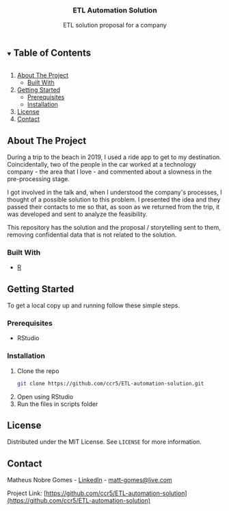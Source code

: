 <p align="center">
  <h3 align="center">ETL Automation Solution</h3>
  <p align="center">
    ETL solution proposal for a company
  </p>
</p>

<details open="open">
  <summary><h2 style="display: inline-block">Table of Contents</h2></summary>
  <ol>
    <li>
      <a href="#about-the-project">About The Project</a>
      <ul>
        <li><a href="#built-with">Built With</a></li>
      </ul>
    </li>
    <li>
      <a href="#getting-started">Getting Started</a>
      <ul>
        <li><a href="#prerequisites">Prerequisites</a></li>
        <li><a href="#installation">Installation</a></li>
      </ul>
    </li>
    <li><a href="#license">License</a></li>
    <li><a href="#contact">Contact</a></li>
  </ol>
</details>

## About The Project

During a trip to the beach in 2019, I used a ride app to get to my destination. 
Coincidentally, two of the people in the car worked at a technology company - 
the area that I love - and commented about a slowness in the pre-processing stage.

I got involved in the talk and, when I understood the company's processes, 
I thought of a possible solution to this problem. I presented the idea and they passed their 
contacts to me so that, as soon as we returned from the trip, it was developed and sent to analyze 
the feasibility.

This repository has the solution and the proposal / storytelling sent to them, removing confidential 
data that is not related to the solution.


### Built With

* [R](https://www.r-project.org/)

## Getting Started

To get a local copy up and running follow these simple steps.

### Prerequisites

* RStudio

### Installation

1. Clone the repo
   ```sh
   git clone https://github.com/ccr5/ETL-automation-solution.git
   ```
2. Open using RStudio
3. Run the files in scripts folder

## License

Distributed under the MIT License. See `LICENSE` for more information.

## Contact

Matheus Nobre Gomes - [LinkedIn](https://linkedin.com/in/mattnobre) - matt-gomes@live.com

Project Link: [https://github.com/ccr5/ETL-automation-solution](https://github.com/ccr5/ETL-automation-solution)

<!-- MARKDOWN LINKS & IMAGES -->
<!-- https://www.markdownguide.org/basic-syntax/#reference-style-links -->
[contributors-shield]: https://img.shields.io/github/contributors/ccr5/ETL-automation-solution.svg?style=for-the-badge
[contributors-url]: https://github.com/ccr5/ETL-automation-solution/graphs/contributors
[forks-shield]: https://img.shields.io/github/forks/ccr5/ETL-automation-solution.svg?style=for-the-badge
[forks-url]: https://github.com/ccr5/ETL-automation-solution/network/members
[stars-shield]: https://img.shields.io/github/stars/ccr5/ETL-automation-solution.svg?style=for-the-badge
[stars-url]: https://github.com/ccr5/ETL-automation-solution/stargazers
[issues-shield]: https://img.shields.io/github/issues/ccr5/ETL-automation-solution.svg?style=for-the-badge
[issues-url]: https://github.com/ccr5/ETL-automation-solution/issues
[license-shield]: https://img.shields.io/github/license/ccr5/ETL-automation-solution.svg?style=for-the-badge
[license-url]: https://github.com/ccr5/ETL-automation-solution/blob/master/LICENSE.txt
[linkedin-shield]: https://img.shields.io/badge/-LinkedIn-black.svg?style=for-the-badge&logo=linkedin&colorB=555
[linkedin-url]: https://linkedin.com/in/mattnobre
